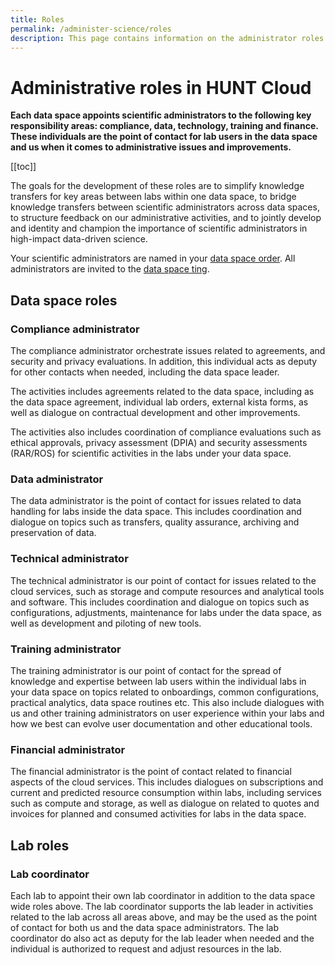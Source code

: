 ```yaml
---
title: Roles
permalink: /administer-science/roles
description: This page contains information on the administrator roles in HUNT Cloud.
---
```


# Administrative roles in HUNT Cloud

**Each data space appoints scientific administrators to the following key responsibility areas: compliance, data, technology, training and finance. These individuals are the point of contact for lab users in the data space and us when it comes to administrative issues and improvements.**


[[toc]]

The goals for the development of these roles are to simplify knowledge transfers for key areas between labs within one data space, to bridge knowledge transfers between scientific administrators across data spaces, to structure feedback on our administrative activities, and to jointly develop and identity and champion the importance of scientific administrators in high-impact data-driven science.

Your scientific administrators are named in your [data space order](/administer-science/agreements/overview#data-space-order). All administrators are invited to the [data space ting](/govern-science/tingweek/).

## Data space roles

### Compliance administrator

The compliance administrator orchestrate  issues related to agreements, and security and privacy evaluations. In addition, this individual acts as deputy for other contacts when needed, including the data space leader.

The activities includes agreements related to the data space, including as the data space agreement, individual lab orders, external kista forms, as well as dialogue on contractual development and other improvements. 

The activities also includes coordination of compliance evaluations such as ethical approvals, privacy assessment (DPIA) and security assessments (RAR/ROS)  for scientific activities in the labs under your data space.


### Data administrator

The data administrator is the point of contact for issues related to data handling for labs inside the data space. This includes coordination and dialogue on  topics such as transfers, quality assurance, archiving and preservation of data. 

### Technical administrator

The technical administrator is our point of contact for issues related to the cloud services, such as storage and compute resources and analytical tools and software. This includes coordination and dialogue on topics such as configurations, adjustments, maintenance for labs under the data space, as well as development and piloting of new tools.

### Training administrator

The training administrator is our point of contact for the spread of knowledge and expertise between lab users within the individual labs in your data space on topics related to onboardings, common configurations, practical analytics, data space routines etc. This also include dialogues with us and other training administrators on user experience within your labs and how we best can evolve user documentation and other educational tools.

### Financial administrator

The financial administrator is the point of contact related to financial aspects of the cloud services. This includes dialogues on subscriptions and current and predicted resource consumption within labs, including services such as compute and storage, as well as dialogue on related to quotes and invoices for planned and consumed activities for labs in the data space. 

## Lab roles

### Lab coordinator

Each lab to appoint their own lab coordinator in addition to the data space wide roles above. The lab coordinator supports the lab leader in activities related to the lab across all areas above, and may be the used as the point of contact for both us and the data space administrators. The lab coordinator do also act as deputy for the lab leader when needed and the individual is authorized to request and adjust resources in the lab.

